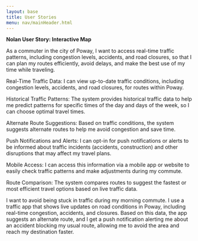 ```yaml
---
layout: base
title: User Stories
menu: nav/mainHeader.html
---
```


**Nolan User Story: Interactive Map**

As a commuter in the city of Poway,
I want to access real-time traffic patterns, including congestion levels, accidents, and road closures,
so that I can plan my routes efficiently, avoid delays, and make the best use of my time while traveling.

Real-Time Traffic Data:
I can view up-to-date traffic conditions, including congestion levels, accidents, and road closures, for routes within Poway.

Historical Traffic Patterns:
The system provides historical traffic data to help me predict patterns for specific times of the day and days of the week, so I can choose optimal travel times.

Alternate Route Suggestions:
Based on traffic conditions, the system suggests alternate routes to help me avoid congestion and save time.

Push Notifications and Alerts:
I can opt-in for push notifications or alerts to be informed about traffic incidents (accidents, construction) and other disruptions that may affect my travel plans.

Mobile Access:
I can access this information via a mobile app or website to easily check traffic patterns and make adjustments during my commute.

Route Comparison:
The system compares routes to suggest the fastest or most efficient travel options based on live traffic data.

I want to avoid being stuck in traffic during my morning commute. I use a traffic app that shows live updates on road conditions in Poway, including real-time congestion, accidents, and closures. Based on this data, the app suggests an alternate route, and I get a push notification alerting me about an accident blocking my usual route, allowing me to avoid the area and reach my destination faster.